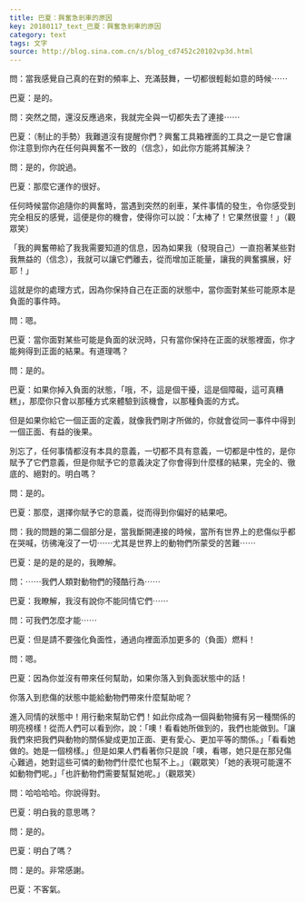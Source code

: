 ```yaml
---
title: 巴夏：興奮急剎車的原因
key: 20180117_text_巴夏：興奮急剎車的原因
category: text
tags: 文字
source: http://blog.sina.com.cn/s/blog_cd7452c20102vp3d.html
---
```


問：當我感覺自己真的在對的頻率上、充滿鼓舞，一切都很輕鬆如意的時候⋯⋯

巴夏：是的。

問：突然之間，還沒反應過來，我就完全與一切都失去了連接⋯⋯

巴夏：（制止的手勢）我難道沒有提醒你們？興奮工具箱裡面的工具之一是它會讓你注意到你內在任何與興奮不一致的（信念），如此你方能將其解決？

問：是的，你說過。

巴夏：那麼它運作的很好。

任何時候當你追隨你的興奮時，當遇到突然的剎車，某件事情的發生，令你感受到完全相反的感覺，這便是你的機會，使得你可以說：「太棒了！它果然很靈！」（觀眾笑）

「我的興奮帶給了我我需要知道的信息，因為如果我（發現自己）一直抱著某些對我無益的（信念），我就可以讓它們離去，從而增加正能量，讓我的興奮擴展，好耶！」

這就是你的處理方式，因為你保持自己在正面的狀態中，當你面對某些可能原本是負面的事件時。

問：嗯。

巴夏：當你面對某些可能是負面的狀況時，只有當你保持在正面的狀態裡面，你才能夠得到正面的結果。有道理嗎？

問：是的。

巴夏：如果你掉入負面的狀態，「哦，不，這是個干擾，這是個障礙，這可真糟糕」，那麼你只會以那種方式來體驗到該機會，以那種負面的方式。

但是如果你給它一個正面的定義，就像我們剛才所做的，你就會從同一事件中得到一個正面、有益的後果。

別忘了，任何事情都沒有本具的意義，一切都不具有意義，一切都是中性的，是你賦予了它們意義，但是你賦予它的意義決定了你會得到什麼樣的結果，完全的、徹底的、絕對的。明白嗎？

問：是的。

巴夏：那麼，選擇你賦予它的意義，從而得到你偏好的結果吧。

問：我的問題的第二個部分是，當我斷開連接的時候，當所有世界上的悲傷似乎都在哭喊，彷彿淹沒了一切⋯⋯尤其是世界上的動物們所蒙受的苦難⋯⋯

巴夏：是的是的是的，我瞭解。

問：⋯⋯我們人類對動物們的殘酷行為⋯⋯

巴夏：我瞭解，我沒有說你不能同情它們⋯⋯

問：可我們怎麼才能⋯⋯

巴夏：但是請不要強化負面性，通過向裡面添加更多的（負面）燃料！

問：嗯。

巴夏：因為你並沒有帶來任何幫助，如果你落入到負面狀態中的話！

你落入到悲傷的狀態中能給動物們帶來什麼幫助呢？

進入同情的狀態中！用行動來幫助它們！如此你成為一個與動物擁有另一種關係的明亮榜樣！從而人們可以看到你，說：「噢！看看她所做到的，我們也能做到。「讓我們來把我們與動物的關係變成更加正面、更有愛心、更加平等的關係。」「看看她做的。她是一個榜樣。」但是如果人們看著你只是說「噢，看哪，她只是在那兒傷心難過，她對這些可憐的動物們什麼忙也幫不上。」（觀眾笑）「她的表現可能還不如動物們呢。」「也許動物們需要幫幫她呢。」（觀眾笑）

問：哈哈哈哈。你說得對。

巴夏：明白我的意思嗎？

問：是的。

巴夏：明白了嗎？

問：是的。非常感謝。

巴夏：不客氣。
